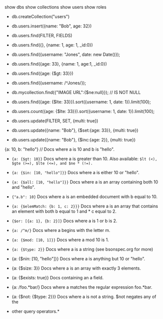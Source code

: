 show dbs
show collections
show users
show roles

* db.createCollection("users")
* db.users.insert({name: "Bob", age: 32})

* db.users.find(FILTER, FIELDS)
* db.users.find({}, {name: 1, age: 1, _id:0})
* db.users.find({username: "Jones", date: new Date()});
* db.users.find({age: 33}, {name: 1, age:1, _id:0})
* db.users.find({age: {$gt: 33}})
* db.users.find({username: /^Jones/});
* db.mycollection.find({"IMAGE URL":{$ne:null}}); // IS NOT NULL

* db.users.find({age: {$lte: 33}}).sort({username: 1, date: 1}).limit(100);
* db.users.count({age: {$lte: 33}}).sort({username: 1, date: 1}).limit(100);

* db.users.update(FILTER, SET, {multi: true})
* db.users.update({name: "Bob"}, {$set:{age: 33}}, {multi: true})
* db.users.update({name: "Bob"}, {$inc:{age: 2}}, {multi: true})

{a: 10, b: "hello"} // Docs where a is 10 and b is "hello".
* `{a: {$gt: 10}}` Docs where a is greater than 10. Also available: `$lt (<), $gte (>=), $lte (<=), and $ne * (!=).`
* `{a: {$in: [10, "hello"]}}` Docs where a is either 10 or "hello".
* `{a: {$all: [10, "hello"]}}` Docs where a is an array containing both 10 and "hello".
* `{"a.b": 10}` Docs where a is an embedded document with b equal to 10.
* `{a: {$elemMatch: {b: 1, c: 2}}}` Docs where a is an array that contains an element with both b equal to 1 and * c equal to 2.
* `{$or: [{a: 1}, {b: 2}]}` Docs where a is 1 or b is 2.
* `{a: /^m/}` Docs where a begins with the letter m.
* `{a: {$mod: [10, 1]}}` Docs where a mod 10 is 1.
* `{a: {$type: 2}}` Docs where a is a string (see bsonspec.org for more)

* {a: {$nin: [10, "hello"]}} Docs where a is anything but 10 or "hello".
* {a: {$size: 3}} Docs where a is an array with exactly 3 elements.
* {a: {$exists: true}} Docs containing an a field.
* {a: /foo.*bar/} Docs where a matches the regular expression foo.*bar.
* {a: {$not: {$type: 2}}} Docs where a is not a string. $not negates any of the
* other query operators.* 